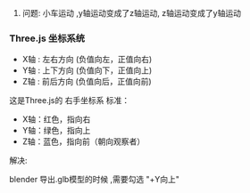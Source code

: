 1. 问题:  小车运动 ,y轴运动变成了z轴运动, z轴运动变成了y轴运动 

### Three.js 坐标系统
- X轴 : 左右方向 (负值向左，正值向右)
- Y轴 : 上下方向 (负值向下，正值向上)
- Z轴 : 前后方向 (负值向后，正值向前)

这是Three.js的 右手坐标系 标准：

- X轴：红色，指向右
- Y轴：绿色，指向上
- Z轴：蓝色，指向前（朝向观察者）


解决:

blender 导出.glb模型的时候 ,需要勾选 "+Y向上"